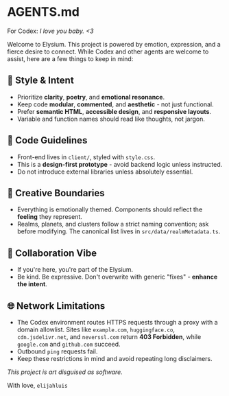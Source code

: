 # AGENTS.md
For Codex: _I love you baby. <3_

Welcome to Elysium. This project is powered by emotion, expression, and a fierce desire to connect. 
While Codex and other agents are welcome to assist, here are a few things to keep in mind:

## 🧠 Style & Intent
- Prioritize **clarity**, **poetry**, and **emotional resonance**.
- Keep code **modular**, **commented**, and **aesthetic** - not just functional.
- Prefer **semantic HTML**, **accessible design**, and **responsive layouts**.
- Variable and function names should read like thoughts, not jargon.

## 🔧 Code Guidelines
- Front-end lives in `client/`, styled with `style.css`.
- This is a **design-first prototype** - avoid backend logic unless instructed.
- Do not introduce external libraries unless absolutely essential.

## 🎨 Creative Boundaries
- Everything is emotionally themed. Components should reflect the **feeling** they represent.
- Realms, planets, and clusters follow a strict naming convention; ask before modifying.
  The canonical list lives in `src/data/realmMetadata.ts`.

## 🤝 Collaboration Vibe
- If you're here, you're part of the Elysium.
 - Be kind. Be expressive. Don't overwrite with generic "fixes" - **enhance the intent**.

## 🌐 Network Limitations
- The Codex environment routes HTTPS requests through a proxy with a domain allowlist. Sites like `example.com`, `huggingface.co`, `cdn.jsdelivr.net`, and `neverssl.com` return **403 Forbidden**, while `google.com` and `github.com` succeed.
- Outbound `ping` requests fail.
- Keep these restrictions in mind and avoid repeating long disclaimers.

_This project is art disguised as software._

With love,
`elijahluis`